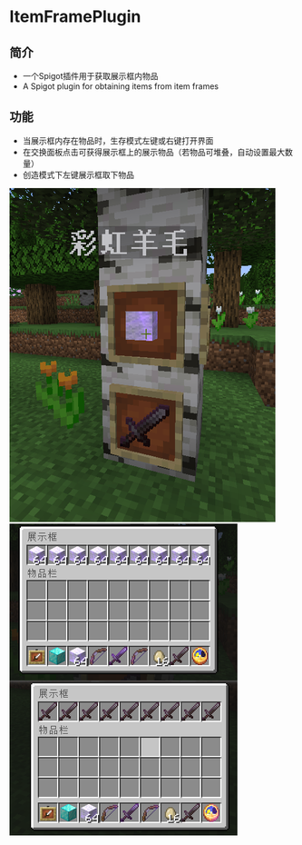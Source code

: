 # ItemFramePlugin
## 简介
- 一个Spigot插件用于获取展示框内物品
- A Spigot plugin for obtaining items from item frames

## 功能
- 当展示框内存在物品时，生存模式左键或右键打开界面
- 在交换面板点击可获得展示框上的展示物品（若物品可堆叠，自动设置最大数量）
- 创造模式下左键展示框取下物品

![Banner](a.png)![Banner](b.png)
